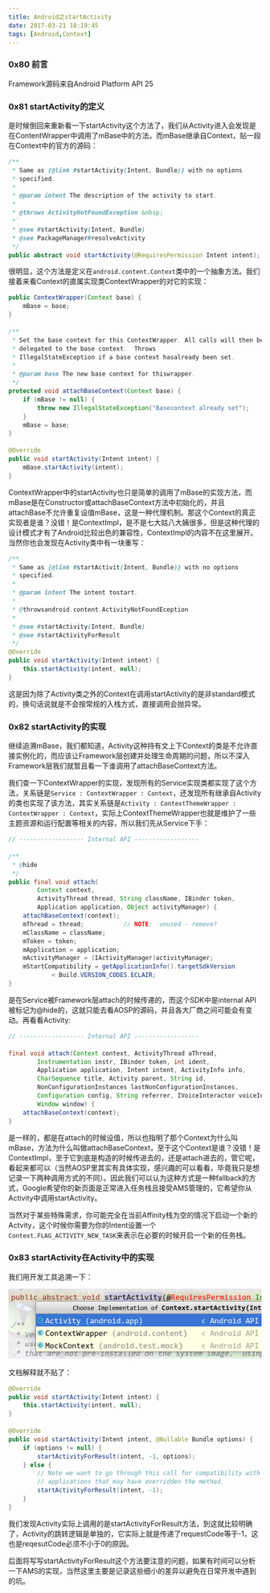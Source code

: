 ```yaml
---
title: Android之startActivity
date: 2017-03-21 18:19:45
tags: [Android,Context]
---
```


### 0x80 前言
Framework源码来自Android Platform API 25

### 0x81 startActivity的定义

是时候倒回来重新看一下startActivity这个方法了，我们从Activity进入会发现是在ContentWrapper中调用了mBase中的方法，而mBase继承自Context，贴一段在Context中的官方的源码：

```Java
/**
 * Same as {@link #startActivity(Intent, Bundle)} with no options
 * specified.
 *
 * @param intent The description of the activity to start.
 *
 * @throws ActivityNotFoundException &nbsp;
 *`
 * @see #startActivity(Intent, Bundle)
 * @see PackageManager#resolveActivity
 */
public abstract void startActivity(@RequiresPermission Intent intent);
```

很明显，这个方法是定义在`android.content.Context`类中的一个抽象方法。我们接着来看Context的直属实现类ContextWrapper的对它的实现：

```Java
public ContextWrapper(Context base) {
    mBase = base;
}

/**
 * Set the base context for this ContextWrapper. All calls will then be
 * delegated to the base context.  Throws
 * IllegalStateException if a base context hasalready been set.
 * 
 * @param base The new base context for thiswrapper.
 */
protected void attachBaseContext(Context base) {
    if (mBase != null) {
        throw new IllegalStateException("Basecontext already set");
    }
    mBase = base;
}

@Override
public void startActivity(Intent intent) {
    mBase.startActivity(intent);
}
```

ContextWrapper中的startActivity也只是简单的调用了mBase的实现方法，而mBase是在Constructor或attachBaseContext方法中初始化的，并且attachBase不允许重复设值mBase，这是一种代理机制。那这个Context的真正实现者是谁？没错！是ContextImpl，是不是七大姑八大姨很多，但是这种代理的设计模式才有了Android比较出色的兼容性，ContextImpl的内容不在这里展开。当然你也会发现在Activity类中有一块重写：

```Java
/**
 * Same as {@link #startActivit(Intent, Bundle)} with no options
 * specified.
 *
 * @param intent The intent tostart.
 *
 * @throwsandroid.content.ActivityNotFoundEception
 *
 * @see #startActivity(Intent, Bundle)
 * @see #startActivityForResult
 */
@Override
public void startActivity(Intent intent) {
    this.startActivity(intent, null);
}
```

这是因为除了Activity类之外的Context在调用startActivity的是非standard模式的，换句话说就是不会按常规的入栈方式，直接调用会抛异常。

### 0x82 startActivity的实现

继续追溯mBase，我们都知道，Activity这种持有文上下Context的类是不允许直接实例化的，而应该让Framework层创建并处理生命周期的问题，所以不深入Framework层我们就暂且看一下谁调用了attachBaseContext方法。

我们查一下ContextWrapper的实现，发现所有的Service实现类都实现了这个方法，关系链是`Service : ContextWrapper : Context`，还发现所有继承自Activity的类也实现了该方法，其实关系链是`Activity : ContextThemeWrapper : ContextWrapper : Context`，实际上ContextThemeWrapper也就是维护了一些主题资源和运行配置等相关的内容，所以我们先从Service下手：

```Java
// ------------------ Internal API ------------------

/**
 * @hide
 */
public final void attach(
        Context context,
        ActivityThread thread, String className, IBinder token,
        Application application, Object activityManager) {
    attachBaseContext(context);
    mThread = thread;           // NOTE:  unused - remove?
    mClassName = className;
    mToken = token;
    mApplication = application;
    mActivityManager = (IActivityManager)activityManager;
    mStartCompatibility = getApplicationInfo().targetSdkVersion
            < Build.VERSION_CODES.ECLAIR;
}
```

是在Service被Framework层attach的时候传递的，而这个SDK中是internal API被标记为@hide的，这就只能去看AOSP的源码，并且各大厂商之间可能会有变动。再看看Activity:

```Java
// ------------------ Internal API ------------------

final void attach(Context context, ActivityThread aThread,
        Instrumentation instr, IBinder token, int ident,
        Application application, Intent intent, ActivityInfo info,
        CharSequence title, Activity parent, String id,
        NonConfigurationInstances lastNonConfigurationInstances,
        Configuration config, String referrer, IVoiceInteractor voiceInteractor,
        Window window) {
    attachBaseContext(context);
}
```

是一样的，都是在attach的时候设值，所以也指明了那个Context为什么叫mBase，方法为什么叫做attachBaseContext，至于这个Context是谁？没错！是ContextImpl，至于它到底是构造的时候传进去的，还是attach进去的，管它呢，看起来都可以（当然AOSP里其实有具体实现，感兴趣的可以看看，毕竟我只是想记录一下两种调用方式的不同）。因此我们可以认为这种方式是一种fallback的方式，Google希望你的新页面是正常进入任务栈且接受AMS管理的，它希望你从Activity中调用startActivity。

当然对于某些特殊需求，你可能完全在当前Affinity栈为空的情况下启动一个新的Actvity，这个时候你需要为你的Intent设置一个`Context.FLAG_ACTIVITY_NEW_TASK`来表示在必要的时候开启一个新的任务栈。

<!--more-->

### 0x83 startActivity在Activity中的实现

我们用开发工具追溯一下：

![startActivity的实现类](/images/2017_03_21_01.png)

文档解释就不贴了：

```Java
@Override
public void startActivity(Intent intent) {
    this.startActivity(intent, null);
}

@Override
public void startActivity(Intent intent, @Nullable Bundle options) {
    if (options != null) {
        startActivityForResult(intent, -1, options);
    } else {
        // Note we want to go through this call for compatibility with
        // applications that may have overridden the method.
        startActivityForResult(intent, -1);
    }
}
```

我们发现Activity实际上调用的是startActivityForResult方法，到这就比较明确了，Activity的跳转逻辑是单独的，它实际上就是传递了requestCode等于-1，这也是reqesutCode必须不小于0的原因。

后面将写写startActivityForResult这个方法要注意的问题，如果有时间可以分析一下AMS的实现，当然这里主要是记录这些细小的差异以避免在日常开发中遇到的坑。

